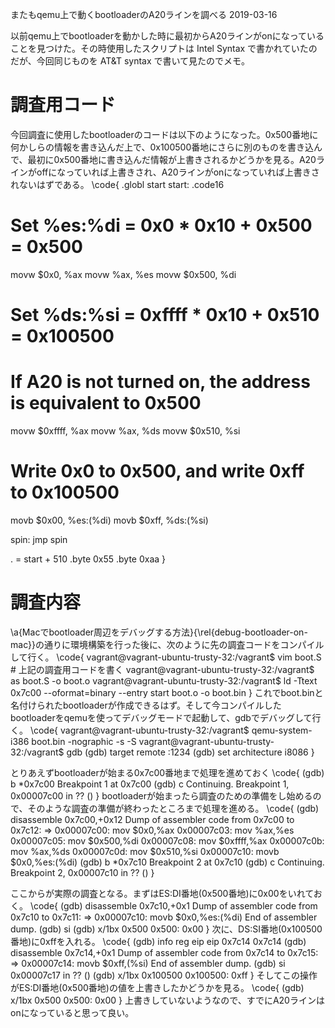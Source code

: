 またもqemu上で動くbootloaderのA20ラインを調べる
2019-03-16


以前qemu上でbootloaderを動かした時に最初からA20ラインがonになっていることを見つけた。その時使用したスクリプトは Intel Syntax で書かれていたのだが、今回同じものを AT&T syntax で書いて見たのでメモ。


# 調査用コード


今回調査に使用したbootloaderのコードは以下のようになった。0x500番地に何かしらの情報を書き込んだ上で、0x100500番地にさらに別のものを書き込んで、最初に0x500番地に書き込んだ情報が上書きされるかどうかを見る。A20ラインがoffになっていれば上書きされ、A20ラインがonになっていれば上書きされないはずである。
\code{
.globl start
start:
  .code16
  
  # Set %es:%di = 0x0 * 0x10 + 0x500 = 0x500
  movw $0x0, %ax
  movw %ax, %es
  movw $0x500, %di

  # Set %ds:%si = 0xffff * 0x10 + 0x510 = 0x100500
  # If A20 is not turned on, the address is equivalent to 0x500
  movw $0xffff, %ax
  movw %ax, %ds
  movw $0x510, %si

  # Write 0x0 to 0x500, and write 0xff to 0x100500
  movb $0x00, %es:(%di)
  movb $0xff, %ds:(%si)

spin:
  jmp spin

  . = start + 510
  .byte 0x55
  .byte 0xaa
}


# 調査内容


\a{Macでbootloader周辺をデバッグする方法}{\rel{debug-bootloader-on-mac}}の通りに環境構築を行った後に、次のように先の調査コードをコンパイルして行く。
\code{
vagrant@vagrant-ubuntu-trusty-32:/vagrant$ vim boot.S # 上記の調査用コードを書く
vagrant@vagrant-ubuntu-trusty-32:/vagrant$ as boot.S -o boot.o
vagrant@vagrant-ubuntu-trusty-32:/vagrant$ ld -Ttext 0x7c00 --oformat=binary --entry start boot.o -o boot.bin
}
これでboot.binと名付けられたbootloaderが作成できるはず。そして今コンパイルしたbootloaderをqemuを使ってデバッグモードで起動して、gdbでデバッグして行く。
\code{
vagrant@vagrant-ubuntu-trusty-32:/vagrant$ qemu-system-i386 boot.bin -nographic -s -S
vagrant@vagrant-ubuntu-trusty-32:/vagrant$ gdb
(gdb) target remote :1234
(gdb) set architecture i8086
}


とりあえずbootloaderが始まる0x7c00番地まで処理を進めておく
\code{
(gdb) b *0x7c00
Breakpoint 1 at 0x7c00
(gdb) c
Continuing.
Breakpoint 1, 0x00007c00 in ?? ()
}
bootloaderが始まったら調査のための準備をし始めるので、そのような調査の準備が終わったところまで処理を進める。
\code{
(gdb) disassemble 0x7c00,+0x12
Dump of assembler code from 0x7c00 to 0x7c12:
=> 0x00007c00:	mov    $0x0,%ax
   0x00007c03:	mov    %ax,%es
   0x00007c05:	mov    $0x500,%di
   0x00007c08:	mov    $0xffff,%ax
   0x00007c0b:	mov    %ax,%ds
   0x00007c0d:	mov    $0x510,%si
   0x00007c10:	movb   $0x0,%es:(%di)
(gdb) b *0x7c10
Breakpoint 2 at 0x7c10
(gdb) c
Continuing.
Breakpoint 2, 0x00007c10 in ?? ()
}


ここからが実際の調査となる。まずはES:DI番地(0x500番地)に0x00をいれておく。
\code{
(gdb) disassemble 0x7c10,+0x1
Dump of assembler code from 0x7c10 to 0x7c11:
=> 0x00007c10:	movb   $0x0,%es:(%di)
End of assembler dump.
(gdb) si
(gdb) x/1bx 0x500
0x500:	0x00
}
次に、DS:SI番地(0x100500番地)に0xffを入れる。
\code{
(gdb) info reg eip
eip            0x7c14	0x7c14
(gdb) disassemble 0x7c14,+0x1
Dump of assembler code from 0x7c14 to 0x7c15:
=> 0x00007c14:	movb   $0xff,(%si)
End of assembler dump.
(gdb) si
0x00007c17 in ?? ()
(gdb) x/1bx 0x100500
0x100500:	0xff
}
そしてこの操作がES:DI番地(0x500番地)の値を上書きしたかどうかを見る。
\code{
(gdb) x/1bx 0x500
0x500:	0x00
}
上書きしていないようなので、すでにA20ラインはonになっていると思って良い。
